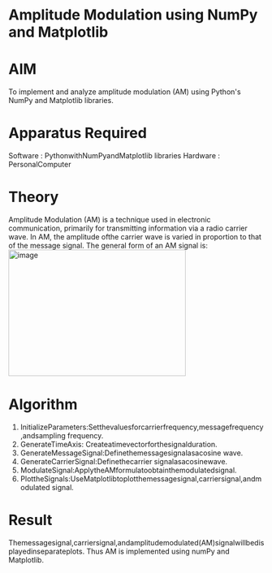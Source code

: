 # Amplitude Modulation using NumPy and Matplotlib

# AIM
To implement and analyze amplitude modulation (AM) using Python's NumPy and Matplotlib libraries.
# Apparatus Required
Software : PythonwithNumPyandMatplotlib libraries
Hardware : PersonalComputer
# Theory
Amplitude Modulation (AM) is a technique used in electronic communication, primarily for transmitting information via a radio carrier wave. In AM, the amplitude ofthe carrier wave is varied in proportion to that of the message signal. The general form of an AM signal is:
<img width="349" height="249" alt="image" src="https://github.com/user-attachments/assets/03780d81-e0b0-49b6-9c17-f89b4974e610" />
# Algorithm
1.	InitializeParameters:Setthevaluesforcarrierfrequency,messagefrequency,andsampling frequency.
2.	GenerateTimeAxis: Createatimevectorforthesignalduration.
3.	GenerateMessageSignal:Definethemessagesignalasacosine wave.
4.	GenerateCarrierSignal:Definethecarrier signalasacosinewave.
5.	ModulateSignal:ApplytheAMformulatoobtainthemodulatedsignal.
6.	PlottheSignals:UseMatplotlibtoplotthemessagesignal,carriersignal,andmodulated signal.
# Result
Themessagesignal,carriersignal,andamplitudemodulated(AM)signalwillbedisplayedinseparateplots. Thus AM is implemented using numPy and Matplotlib.
